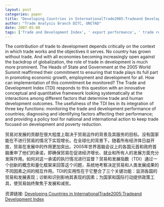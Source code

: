 ```yaml
---
layout: post
categories: paper
title: "Developing Countries in InternationalTrade2005:Tradeand Development Index"
author: "Trade Analysis Branch DITC, UNCTAD"
date: 2007-05-08
tags: ['Trade and Development Index', ' export performance', ' trade reforms', ' UNCTAD']
---
```


The contribution of trade to development depends critically on the context in which trade works and the objectives it serves. No country has grown without trade. And with all economies becoming increasingly open against the backdrop of globalization, the role of trade in development is much more prominent. The Heads of State and Government at the 2005 World Summit reaffirmed their commitment to ensuring that trade plays its full part in promoting economic growth, employment and development for all. How can implementation of this commitment be monitored? The Trade and Development Index (TDI) responds to this question with an innovative conceptual and quantitative framework looking systematically at the interactions among different factors that determine trade and human development outcomes. The usefulness of the TDI lies in its integration of three key functions: monitoring the trade and development performance of countries; diagnosing and identifying factors affecting their performance; and providing a policy tool for national and international action to keep trade focused on development and poverty reduction.

贸易对发展的贡献在很大程度上取决于贸易运作的背景及其服务的目标。没有国家能在不进行贸易的情况下实现增长。在全球化的背景下，随着所有经济体日益开放，贸易在发展中的作用更加突出。2005年世界首脑会议上的各国元首和政府首脑重申了他们的承诺，即确保贸易在促进经济增长、就业和所有人的发展方面充分发挥作用。如何对这一承诺的执行情况进行监督？贸易和发展指数（TDI）通过一个创新的概念和量化框架来回答这个问题，系统地考察决定贸易和人类发展成果的不同因素之间的相互作用。TDI的实用性在于它整合了三个关键功能：监测各国的贸易和发展表现；诊断和识别影响其表现的因素；为国家和国际行动提供政策工具，使贸易始终聚焦于发展和减贫。

资源链接: [Developing Countries in InternationalTrade2005:Tradeand Development Index](https://papers.ssrn.com/sol3/papers.cfm?abstract_id=983944)
